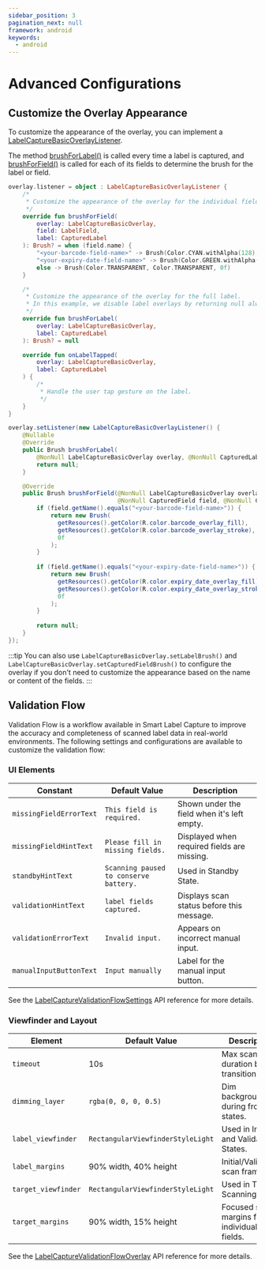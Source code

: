 ```yaml
---
sidebar_position: 3
pagination_next: null
framework: android
keywords:
  - android
---
```


# Advanced Configurations

## Customize the Overlay Appearance

To customize the appearance of the overlay, you can implement a [LabelCaptureBasicOverlayListener](https://docs.scandit.com/data-capture-sdk/android/label-capture/api/ui/label-capture-basic-overlay-listener.html#interface-scandit.datacapture.label.ui.ILabelCaptureBasicOverlayListener).

The method [brushForLabel()](https://docs.scandit.com/data-capture-sdk/android/label-capture/api/ui/label-capture-basic-overlay-listener.html#method-scandit.datacapture.label.ui.ILabelCaptureBasicOverlayListener.BrushForLabel) is called every time a label is captured, and [brushForField()](https://docs.scandit.com/data-capture-sdk/android/label-capture/api/ui/label-capture-basic-overlay-listener.html#method-scandit.datacapture.label.ui.ILabelCaptureBasicOverlayListener.BrushForField) is called for each of its fields to determine the brush for the label or field.

<Tabs groupId="language">
<TabItem value="kotlin" label="Kotlin">

```kotlin
overlay.listener = object : LabelCaptureBasicOverlayListener {
    /*
     * Customize the appearance of the overlay for the individual fields.
     */
    override fun brushForField(
        overlay: LabelCaptureBasicOverlay,
        field: LabelField,
        label: CapturedLabel
    ): Brush? = when (field.name) {
        "<your-barcode-field-name>" -> Brush(Color.CYAN.withAlpha(128), Color.CYAN, 1f)
        "<your-expiry-date-field-name>" -> Brush(Color.GREEN.withAlpha(128), Color.GREEN, 1f)
        else -> Brush(Color.TRANSPARENT, Color.TRANSPARENT, 0f)
    }

    /*
     * Customize the appearance of the overlay for the full label.
     * In this example, we disable label overlays by returning null always.
     */
    override fun brushForLabel(
        overlay: LabelCaptureBasicOverlay,
        label: CapturedLabel
    ): Brush? = null

    override fun onLabelTapped(
        overlay: LabelCaptureBasicOverlay,
        label: CapturedLabel
    ) { 
        /*
         * Handle the user tap gesture on the label.
         */
    }
}

```
</TabItem>
<TabItem value="java" label="Java">

```java
overlay.setListener(new LabelCaptureBasicOverlayListener() {
    @Nullable
    @Override
    public Brush brushForLabel(
        @NonNull LabelCaptureBasicOverlay overlay, @NonNull CapturedLabel label) {
        return null;
    }

    @Override
    public Brush brushForField(@NonNull LabelCaptureBasicOverlay overlay,
                               @NonNull CapturedField field, @NonNull CapturedLabel label) {
        if (field.getName().equals("<your-barcode-field-name>")) {
            return new Brush(
              getResources().getColor(R.color.barcode_overlay_fill),
              getResources().getColor(R.color.barcode_overlay_stroke), 
              0f
            );
        } 
        
        if (field.getName().equals("<your-expiry-date-field-name>")) {
            return new Brush(
              getResources().getColor(R.color.expiry_date_overlay_fill),
              getResources().getColor(R.color.expiry_date_overlay_stroke), 
              0f
            );
        } 
        
        return null;
    }
});
```
</TabItem>
</Tabs>

:::tip
You can also use `LabelCaptureBasicOverlay.setLabelBrush()` and `LabelCaptureBasicOverlay.setCapturedFieldBrush()` to configure the overlay if you don't need to customize the appearance based on the name or content of the fields.
:::

## Validation Flow

Validation Flow is a workflow available in Smart Label Capture to improve the accuracy and completeness of scanned label data in real-world environments. The following settings and configurations are available to customize the validation flow:

### UI Elements

| Constant                | Default Value                          | Description                                 |
| ----------------------- | -------------------------------------- | ------------------------------------------- |
| `missingFieldErrorText` | `This field is required.`              | Shown under the field when it's left empty. |
| `missingFieldHintText`  | `Please fill in missing fields.`       | Displayed when required fields are missing. |
| `standbyHintText`       | `Scanning paused to conserve battery.` | Used in Standby State.                      |
| `validationHintText`    | `label fields captured.`               | Displays scan status before this message.   |
| `validationErrorText`   | `Invalid input.`                       | Appears on incorrect manual input.          |
| `manualInputButtonText` | `Input manually`                       | Label for the manual input button.          |

See the [LabelCaptureValidationFlowSettings](https://docs.scandit.com/data-capture-sdk/android/label-capture/api/ui/label-capture-validation-flow-settings.html) API reference for more details.

### Viewfinder and Layout

| Element             | Default Value                     | Description                                 |
| ------------------- | --------------------------------- | ------------------------------------------- |
| `timeout`           | 10s                               | Max scan duration before transitioning.     |
| `dimming_layer`     | `rgba(0, 0, 0, 0.5)`              | Dim background during frozen states.        |
| `label_viewfinder`  | `RectangularViewfinderStyleLight` | Used in Initial and Validation States.      |
| `label_margins`     | 90% width, 40% height             | Initial/Validation scan frame.              |
| `target_viewfinder` | `RectangularViewfinderStyleLight` | Used in Target Scanning State.              |
| `target_margins`    | 90% width, 15% height             | Focused scan margins for individual fields. |

See the [LabelCaptureValidationFlowOverlay](https://docs.scandit.com/data-capture-sdk/android/label-capture/api/ui/label-capture-validation-flow-overlay.html) API reference for more details.